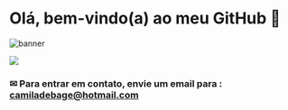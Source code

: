 # Olá, bem-vindo(a) ao meu GitHub 👋

![banner](https://camo.githubusercontent.com/de9cc16e91d143023c808f9e6e9de9b450c902023868a5c86c6796469511b753/68747470733a2f2f752e6375626575706c6f61642e636f6d2f766963746f726665727261726573692f64696e6f2e676966)

<a href="linkedin.com/in/camila-debage-472227186"><img src="https://img.shields.io/badge/LinkedIn-0077B5?style=for-the-badge&logo=linkedin&logoColor=white"/><a/>







### ✉ Para entrar em contato, envie um email para : **camiladebage@hotmail.com**

